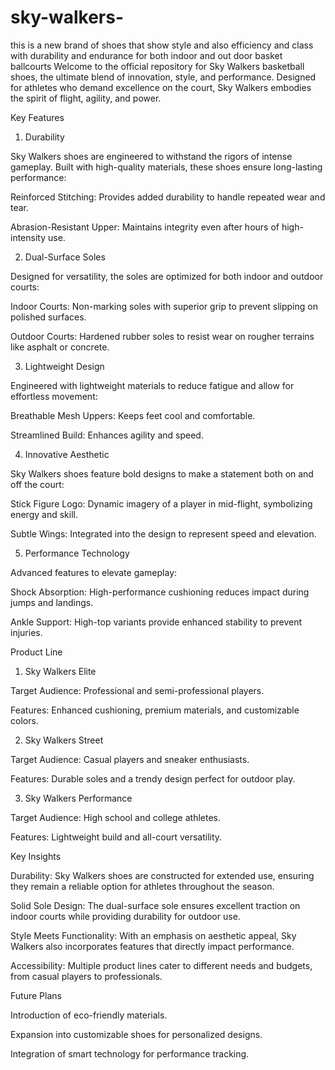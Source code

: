 # sky-walkers-
this is a new brand of shoes that show style and also efficiency and class with durability and endurance for  both indoor and out door basket ballcourts
Welcome to the official repository for Sky Walkers basketball shoes, the ultimate blend of innovation, style, and performance. Designed for athletes who demand excellence on the court, Sky Walkers embodies the spirit of flight, agility, and power.

Key Features

1. Durability

Sky Walkers shoes are engineered to withstand the rigors of intense gameplay. Built with high-quality materials, these shoes ensure long-lasting performance:

Reinforced Stitching: Provides added durability to handle repeated wear and tear.

Abrasion-Resistant Upper: Maintains integrity even after hours of high-intensity use.

2. Dual-Surface Soles

Designed for versatility, the soles are optimized for both indoor and outdoor courts:

Indoor Courts: Non-marking soles with superior grip to prevent slipping on polished surfaces.

Outdoor Courts: Hardened rubber soles to resist wear on rougher terrains like asphalt or concrete.

3. Lightweight Design

Engineered with lightweight materials to reduce fatigue and allow for effortless movement:

Breathable Mesh Uppers: Keeps feet cool and comfortable.

Streamlined Build: Enhances agility and speed.

4. Innovative Aesthetic

Sky Walkers shoes feature bold designs to make a statement both on and off the court:

Stick Figure Logo: Dynamic imagery of a player in mid-flight, symbolizing energy and skill.

Subtle Wings: Integrated into the design to represent speed and elevation.

5. Performance Technology

Advanced features to elevate gameplay:

Shock Absorption: High-performance cushioning reduces impact during jumps and landings.

Ankle Support: High-top variants provide enhanced stability to prevent injuries.

Product Line

1. Sky Walkers Elite

Target Audience: Professional and semi-professional players.

Features: Enhanced cushioning, premium materials, and customizable colors.

2. Sky Walkers Street

Target Audience: Casual players and sneaker enthusiasts.

Features: Durable soles and a trendy design perfect for outdoor play.

3. Sky Walkers Performance

Target Audience: High school and college athletes.

Features: Lightweight build and all-court versatility.

Key Insights

Durability: Sky Walkers shoes are constructed for extended use, ensuring they remain a reliable option for athletes throughout the season.

Solid Sole Design: The dual-surface sole ensures excellent traction on indoor courts while providing durability for outdoor use.

Style Meets Functionality: With an emphasis on aesthetic appeal, Sky Walkers also incorporates features that directly impact performance.

Accessibility: Multiple product lines cater to different needs and budgets, from casual players to professionals.

Future Plans

Introduction of eco-friendly materials.

Expansion into customizable shoes for personalized designs.

Integration of smart technology for performance tracking.

